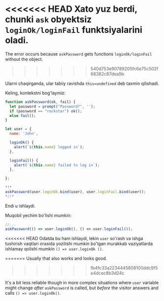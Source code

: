 
<<<<<<< HEAD
Xato yuz berdi, chunki `ask` obyektsiz `loginOk/loginFail` funktsiyalarini oladi.
=======
The error occurs because `askPassword` gets functions `loginOk/loginFail` without the object.
>>>>>>> 540d753e90789205fc6e75c502f68382c87dea9b

Ularni chaqirganda, ular tabiiy ravishda `this=undefined` deb taxmin qilishadi.

Keling, kontekstni bog'laymiz:

```js run
function askPassword(ok, fail) {
  let password = prompt("Password?", '');
  if (password == "rockstar") ok();
  else fail();
}

let user = {
  name: 'John',

  loginOk() {
    alert(`${this.name} logged in`);
  },

  loginFail() {
    alert(`${this.name} failed to log in`);
  },

};

*!*
askPassword(user.loginOk.bind(user), user.loginFail.bind(user));
*/!*
```

Endi u ishlaydi.

Muqobil yechim bo'lishi mumkin:
```js
//...
askPassword(() => user.loginOk(), () => user.loginFail());
```

<<<<<<< HEAD
Odatda bu ham ishlaydi, lekin `user` so'rash va ishga tushirish vaqtlari orasida yozilishi mumkin bo'lgan murakkab vaziyatlarda ishlamay qolishi mumkin `() => user.loginOk ()`.

=======
Usually that also works and looks good.
>>>>>>> fb4fc33a2234445808100ddc9f5e4dcec8b3d24c

It's a bit less reliable though in more complex situations where `user` variable might change *after* `askPassword` is called, but *before* the visitor answers and calls `() => user.loginOk()`. 
